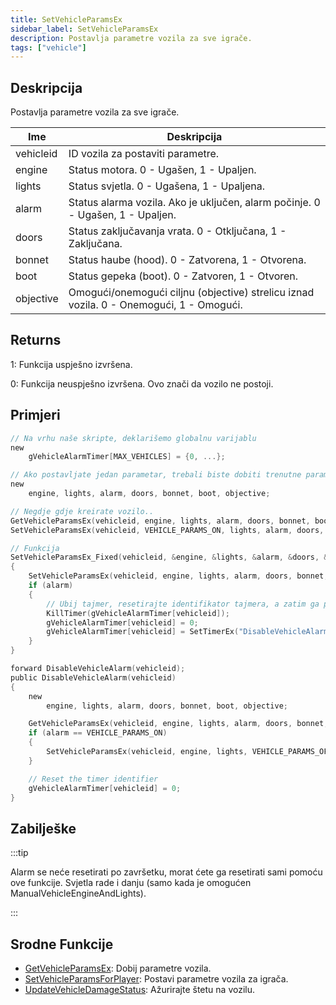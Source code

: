 ```yaml
---
title: SetVehicleParamsEx
sidebar_label: SetVehicleParamsEx
description: Postavlja parametre vozila za sve igrače.
tags: ["vehicle"]
---
```


## Deskripcija

Postavlja parametre vozila za sve igrače.

| Ime       | Deskripcija                                                                             |
| --------- | --------------------------------------------------------------------------------------- |
| vehicleid | ID vozila za postaviti parametre.                                                       |
| engine    | Status motora. 0 - Ugašen, 1 - Upaljen.                                                 |
| lights    | Status svjetla. 0 - Ugašena, 1 - Upaljena.                                              |
| alarm     | Status alarma vozila. Ako je uključen, alarm počinje. 0 - Ugašen, 1 - Upaljen.          |
| doors     | Status zaključavanja vrata. 0 - Otključana, 1 - Zaključana.                             |
| bonnet    | Status haube (hood). 0 - Zatvorena, 1 - Otvorena.                                       |
| boot      | Status gepeka (boot). 0 - Zatvoren, 1 - Otvoren.                                        |
| objective | Omogući/onemogući ciljnu (objective) strelicu iznad vozila. 0 - Onemogući, 1 - Omogući. |

## Returns

1: Funkcija uspješno izvršena.

0: Funkcija neuspješno izvršena. Ovo znači da vozilo ne postoji.

## Primjeri

```c
// Na vrhu naše skripte, deklarišemo globalnu varijablu
new
    gVehicleAlarmTimer[MAX_VEHICLES] = {0, ...};

// Ako postavljate jedan parametar, trebali biste dobiti trenutne parametre kako se ne bi SVE promijenili
new
    engine, lights, alarm, doors, bonnet, boot, objective;

// Negdje gdje kreirate vozilo..
GetVehicleParamsEx(vehicleid, engine, lights, alarm, doors, bonnet, boot, objective);
SetVehicleParamsEx(vehicleid, VEHICLE_PARAMS_ON, lights, alarm, doors, bonnet, boot, objective); // SAMO parametar motora je promijenjen u VEHICLE_PARAMS_ON (1)

// Funkcija
SetVehicleParamsEx_Fixed(vehicleid, &engine, &lights, &alarm, &doors, &bonnet, &boot, &objective)
{
    SetVehicleParamsEx(vehicleid, engine, lights, alarm, doors, bonnet, boot, objective);
    if (alarm)
    {
        // Ubij tajmer, resetirajte identifikator tajmera, a zatim ga ponovo pokrenite ako je već bio pokrenut
        KillTimer(gVehicleAlarmTimer[vehicleid]);
        gVehicleAlarmTimer[vehicleid] = 0;
        gVehicleAlarmTimer[vehicleid] = SetTimerEx("DisableVehicleAlarm", 20000, false, "d", vehicleid);
    }
}

forward DisableVehicleAlarm(vehicleid);
public DisableVehicleAlarm(vehicleid)
{
    new
        engine, lights, alarm, doors, bonnet, boot, objective;

    GetVehicleParamsEx(vehicleid, engine, lights, alarm, doors, bonnet, boot, objective);
    if (alarm == VEHICLE_PARAMS_ON)
    {
        SetVehicleParamsEx(vehicleid, engine, lights, VEHICLE_PARAMS_OFF, doors, bonnet, boot, objective);
    }

    // Reset the timer identifier
    gVehicleAlarmTimer[vehicleid] = 0;
}
```

## Zabilješke

:::tip

Alarm se neće resetirati po završetku, morat ćete ga resetirati sami pomoću ove funkcije. Svjetla rade i danju (samo kada je omogućen ManualVehicleEngineAndLights).

:::

## Srodne Funkcije

- [GetVehicleParamsEx](GetVehicleParamsEx): Dobij parametre vozila.
- [SetVehicleParamsForPlayer](SetVehicleParamsForPlayer): Postavi parametre vozila za igrača.
- [UpdateVehicleDamageStatus](UpdateVehicleDamageStatus): Ažurirajte štetu na vozilu.
